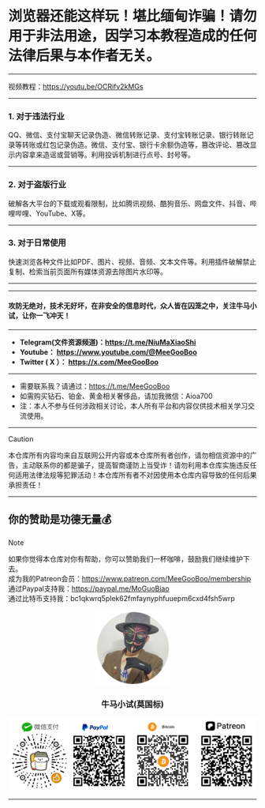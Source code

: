 # 浏览器还能这样玩！堪比缅甸诈骗！请勿用于非法用途，因学习本教程造成的任何法律后果与本作者无关。



****

视频教程：https://youtu.be/OCRifv2kMGs

****

### 1. 对于违法行业

QQ、微信、支付宝聊天记录伪造、微信转账记录、支付宝转账记录、银行转账记录等转账或红包记录伪造。微信、支付宝、银行卡余额伪造等，篡改评论、篡改显示内容拿来造谣或营销等。利用投诉机制进行点号、封号等。

****

### 2.  对于盗版行业

破解各大平台的下载或观看限制，比如腾讯视频、酷狗音乐、网盘文件、抖音、哔哩哔哩、YouTube、X等。

****

### 3. 对于日常使用

快速浏览各种文件比如PDF、图片、视频、音频、文本文件等。利用插件破解禁止复制、检索当前页面所有媒体资源去除图片水印等。

****

















****

#### 攻防无绝对，技术无好坏，在非安全的信息时代，众人皆在囚笼之中，关注牛马小试，让你一飞冲天！

****

- **Telegram(文件资源频道)：https://t.me/NiuMaXiaoShi**
- **Youtube：  https://www.youtube.com/@MeeGooBoo**
- **Twitter ( X ）：  https://x.com/MeeGooBoo**

****
- 需要联系我？请通过：https://t.me/MeeGooBoo
- 如需购买钻石、铂金、黄金相关奢侈品，请加我微信：Aioa700
- 注：本人不参与任何涉政相关讨论，本人所有平台和内容仅供技术相关学习交流使用。
****

> [!CAUTION]
>
> 本仓库所有内容均来自互联网公开内容或本仓库所有者创作，请勿相信资源中的广告，主动联系你的都是骗子，提高智商谨防上当受诈！请勿利用本仓库实施违反任何适用法律法规等犯罪活动！本仓库所有者不对因使用本仓库内容导致的任何后果承担责任！

****

## 你的赞助是功德无量💰

> [!NOTE]
>
> 如果你觉得本仓库对你有帮助，你可以赞助我们一杯咖啡，鼓励我们继续维护下去。<br>
> 成为我的Patreon会员：https://www.patreon.com/MeeGooBoo/membership<br>
> 通过Paypal支持我：https://paypal.me/MoGuoBiao<br>
> 通过比特币支持我：bc1qkwrq5plek62fmfaynyphfuuepm6cxd4fsh5wrp



<p align="center" >
    <img src="https://raw.githubusercontent.com/MeeGooBoo/2025/refs/heads/main/static/imgs/logo.png" width="150">
    <h3 align="center">牛马小试(莫国标)</h3>
    <p align="center">
        <img src="https://raw.githubusercontent.com/MeeGooBoo/2025/refs/heads/main/static/imgs/pays.png">
    </p>
</p>

****
